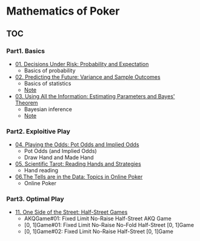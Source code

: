 # Mathematics of Poker

## TOC

### Part1. Basics

- [01. Decisions Under Risk: Probability and Expectation](chapter01/main.md)
  - Basics of probability
- [02. Predicting the Future: Variance and Sample Outcomes](chapter02/main.md)
  - Basics of statistics
  - [Note](chapter02/note.md)
- [03. Using All the Information: Estimating Parameters and Bayes' Theorem](chapter03/main.md)
  - Bayesian inference
  - [Note](chapter03/note.md)

### Part2. Exploitive Play

- [04. Playing the Odds: Pot Odds and Implied Odds](chapter04/main.md)
  - Pot Odds (and Implied Odds)
  - Draw Hand and Made Hand
- [05. Scientific Tarot: Reading Hands and Strategies](chapter05/main.md)
  - Hand reading
- [06.The Tells are in the Data: Topics in Online Poker](chapter06/main.md)
  - Online Poker

### Part3. Optimal Play

- [11. One Side of the Street: Half-Street Games](chapter11/main.md)
  - AKQGame#01: Fixed Limit No-Raise Half-Street AKQ Game
  - \[0, 1\]Game#01: Fixed Limit No-Raise No-Fold Half-Street \[0, 1\]Game
  - \[0, 1\]Game#02: Fixed Limit No-Raise Half-Street \[0, 1\]Game

